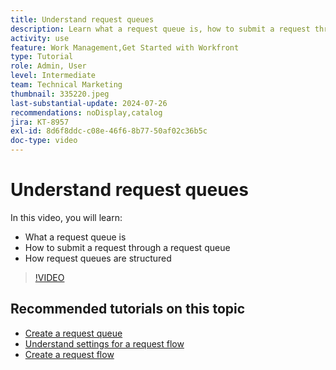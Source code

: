 ```yaml
---
title: Understand request queues
description: Learn what a request queue is, how to submit a request through a request queue, and how request queues are structured.
activity: use
feature: Work Management,Get Started with Workfront
type: Tutorial
role: Admin, User
level: Intermediate
team: Technical Marketing
thumbnail: 335220.jpeg
last-substantial-update: 2024-07-26
recommendations: noDisplay,catalog
jira: KT-8957
exl-id: 8d6f8ddc-c08e-46f6-8b77-50af02c36b5c
doc-type: video
---
```

# Understand request queues

In this video, you will learn:

* What a request queue is
* How to submit a request through a request queue
* How request queues are structured


>[!VIDEO](https://video.tv.adobe.com/v/335220/?quality=12&learn=on&enablevpops)

## Recommended tutorials on this topic

* [Create a request queue](/help/manage-work/request-queues/create-a-request-queue.md)
* [Understand settings for a request flow](/help/manage-work/request-queues/understand-settings-for-a-flow-request.md)
* [Create a request flow](/help/manage-work/request-queues/create-a-request-flow.md)

